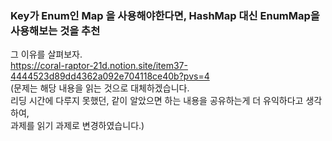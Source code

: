 <h3>Key가 Enum인 Map 을 사용해야한다면, HashMap 대신 EnumMap을 사용해보는 것을 추천</h3>

그 이유를 살펴보자.   
https://coral-raptor-21d.notion.site/item37-4444523d89dd4362a092e704118ce40b?pvs=4    
(문제는 해당 내용을 읽는 것으로 대체하겠습니다.   
리딩 시간에 다루지 못했던, 같이 알았으면 하는 내용을 공유하는게 더 유익하다고 생각하여,   
과제를 읽기 과제로 변경하였습니다.)   



